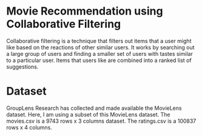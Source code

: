 # Movie Recommendation using Collaborative Filtering

Collaborative filtering is a technique that filters out items that a user might like based on the reactions of other similar users. It works by searching out a large group of users and finding a smaller set of users with tastes similar to a particular user. Items that users like are combined into a ranked list of suggestions.

# Dataset
GroupLens Research has collected and made available the MovieLens dataset. Here, I am using a subset of this MovieLens dataset. The movies.csv is a 9743 rows x 3 columns dataset. The ratings.csv is a 100837 rows x 4 columns. 



